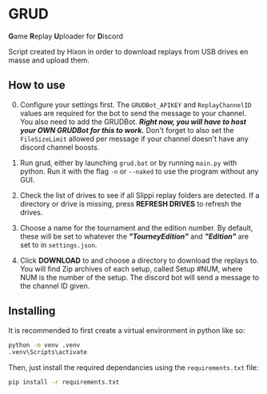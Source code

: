 # GRUD

**G**ame **R**eplay **U**ploader for **D**iscord

Script created by Hixon in order to download replays from USB drives en masse and upload them.

## How to use
0. Configure your settings first. The `GRUDBot_APIKEY` and `ReplayChannelID` values are required for
the bot to send the message to your channel. You also need to add the GRUDBot. ***Right now, you will
have to host your OWN GRUDBot for this to work.*** Don't forget to also set the `FileSizeLimit` allowed per
message if your channel doesn't have any discord channel boosts.

1. Run grud, either by launching `grud.bat` or by running `main.py` with python. Run it with the flag `-n` or `--naked` to 
use the program without any GUI.  

2. Check the list of drives to see if all Slippi replay folders are detected. If a directory or drive is missing, press 
**REFRESH DRIVES** to refresh the drives.

3. Choose a name for the tournament and the edition number. By default, these will be set to whatever the ***"TourneyEdition"***
and ***"Edition"*** are set to in `settings.json`.

4. Click **DOWNLOAD** to and choose a directory to download the replays to. You will find Zip archives of each setup, called
Setup #NUM, where NUM is the number of the setup. The discord bot will send a message to the channel ID given.

## Installing

It is recommended to first create a virtual environment in python like so:

```bash
python -m venv .venv
.venv\Scripts\activate
```

Then, just install the required dependancies using the `requirements.txt` file:
```bash
pip install -r requirements.txt
```
